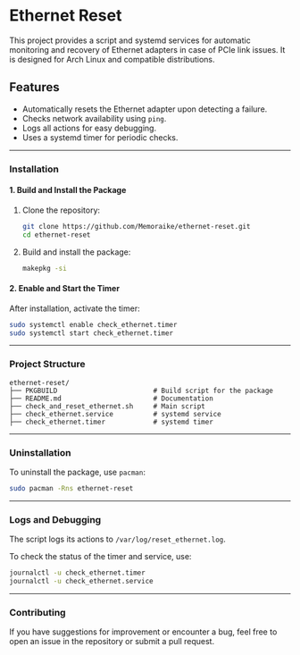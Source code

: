 # Ethernet Reset

This project provides a script and systemd services for automatic monitoring and recovery of Ethernet adapters in case of PCIe link issues. It is designed for Arch Linux and compatible distributions.

## Features

- Automatically resets the Ethernet adapter upon detecting a failure.
- Checks network availability using `ping`.
- Logs all actions for easy debugging.
- Uses a systemd timer for periodic checks.

---

### Installation

#### 1. Build and Install the Package

1. Clone the repository:

   ```bash
   git clone https://github.com/Memoraike/ethernet-reset.git
   cd ethernet-reset
   ```

2. Build and install the package:

   ```bash
   makepkg -si
   ```

#### 2. Enable and Start the Timer

After installation, activate the timer:

```bash
sudo systemctl enable check_ethernet.timer
sudo systemctl start check_ethernet.timer
```

---

### Project Structure

```plaintext
ethernet-reset/
├── PKGBUILD                        # Build script for the package
├── README.md                       # Documentation
├── check_and_reset_ethernet.sh     # Main script
├── check_ethernet.service          # systemd service
├── check_ethernet.timer            # systemd timer
```

---

### Uninstallation

To uninstall the package, use `pacman`:

```bash
sudo pacman -Rns ethernet-reset
```

---

### Logs and Debugging

The script logs its actions to `/var/log/reset_ethernet.log`.

To check the status of the timer and service, use:

```bash
journalctl -u check_ethernet.timer
journalctl -u check_ethernet.service
```

---

### Contributing

If you have suggestions for improvement or encounter a bug, feel free to open an issue in the repository or submit a pull request.
